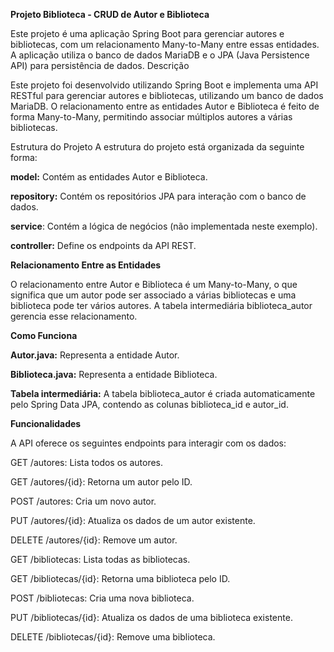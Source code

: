 **Projeto Biblioteca - CRUD de Autor e Biblioteca**

Este projeto é uma aplicação Spring Boot para gerenciar autores e bibliotecas, com um relacionamento Many-to-Many entre essas entidades. A aplicação utiliza o banco de dados MariaDB e o JPA (Java Persistence API) para persistência de dados.
Descrição

Este projeto foi desenvolvido utilizando Spring Boot e implementa uma API RESTful para gerenciar autores e bibliotecas, utilizando um banco de dados MariaDB. O relacionamento entre as entidades Autor e Biblioteca é feito de forma Many-to-Many, permitindo associar múltiplos autores a várias bibliotecas.

Estrutura do Projeto
A estrutura do projeto está organizada da seguinte forma:

**model:** Contém as entidades Autor e Biblioteca.

**repository:** Contém os repositórios JPA para interação com o banco de dados.

**service**: Contém a lógica de negócios (não implementada neste exemplo).

**controller:** Define os endpoints da API REST.

**Relacionamento Entre as Entidades**

O relacionamento entre Autor e Biblioteca é um Many-to-Many, o que significa que um autor pode ser associado a várias bibliotecas e uma biblioteca pode ter vários autores. A tabela intermediária biblioteca_autor gerencia esse relacionamento.

**Como Funciona**

**Autor.java:** 
Representa a entidade Autor.

**Biblioteca.java:** Representa a entidade Biblioteca.

**Tabela intermediária:** A tabela biblioteca_autor é criada automaticamente pelo Spring Data JPA, contendo as colunas biblioteca_id e autor_id.

**Funcionalidades**


A API oferece os seguintes endpoints para interagir com os dados:

GET /autores: Lista todos os autores.

GET /autores/{id}: Retorna um autor pelo ID.

POST /autores: Cria um novo autor.

PUT /autores/{id}: Atualiza os dados de um autor existente.

DELETE /autores/{id}: Remove um autor.

GET /bibliotecas: Lista todas as bibliotecas.

GET /bibliotecas/{id}: Retorna uma biblioteca pelo ID.

POST /bibliotecas: Cria uma nova biblioteca.

PUT /bibliotecas/{id}: Atualiza os dados de uma biblioteca existente.

DELETE /bibliotecas/{id}: Remove uma biblioteca.

